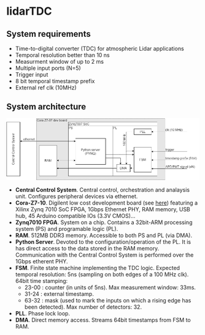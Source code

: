 # lidarTDC
## System requirements
* Time-to-digital converter (TDC) for atmospheric Lidar applications
* Temporal resolution better than 10 ns 
* Measurment window of up to 2 ms
* Multiple input ports (N=5)
* Trigger input
* 8 bit temporal timestamp prefix
* External ref clk (10MHz)

## System architecture
![System architecture](doc/lidarTDC.png)
* **Central Control System**. Central control, orchestration and analaysis unit. Configures peripheral devices via ethernet.
* **Cora-Z7-10**. Digilent low cost development board (see [here](https://store.digilentinc.com/cora-z7-zynq-7000-single-core-and-dual-core-options-for-arm-fpga-soc-development)) featuring a Xilinx Zynq 7010 SoC FPGA, 1Gbps Ethernet PHY, RAM memory, USB hub, 45 Arduino compatible IOs (3.3V CMOS)...
* **Zynq7010 FPGA**. System on a chip. Contains a 32bit-ARM processing system (PS) and programable logic (PL). 
* **RAM**. 512MB DDR3 memory. Accessible to both PS and PL (via DMA).
* **Python Server**. Devoted to the configuration/operation of the PL. It is has direct access to the data stored in the RAM memory. Communication with the Central Control System is performed over the 1Gbps etherent PHY.  
 * **FSM**. Finite state machine implementing the TDC logic. Expected temporal resolution: 5ns (sampling on both edges of a 100 MHz clk). 64bit time stamping: 
    * 23-00 : counter (in units of 5ns). Max measurement window: 33ms.
    * 31-24 : external timestamp. 
    * 63-32 : mask (used to mark the inputs on which a rising edge has been detected). Max number of detectors: 32.
* **PLL**. Phase lock loop. 
* **DMA**. Direct memory access. Streams 64bit timestamps from FSM to RAM. 

